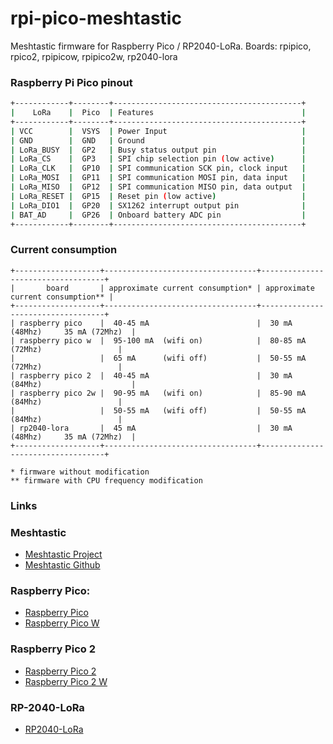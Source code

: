 # rpi-pico-meshtastic
Meshtastic firmware for Raspberry Pico / RP2040-LoRa.
Boards: rpipico, rpico2, rpipicow, rpipico2w, rp2040-lora

### Raspberry Pi Pico pinout

```bash
+------------+--------+------------------------------------------+
|    LoRa    |  Pico  | Features                                 |
+------------+--------+------------------------------------------+
| VCC        |  VSYS  | Power Input                              |
| GND        |  GND   | Ground                                   |
| LoRa_BUSY  |  GP2   | Busy status output pin                   |
| LoRa_CS    |  GP3   | SPI chip selection pin (low active)      |
| LoRa_CLK   |  GP10  | SPI communication SCK pin, clock input   |
| LoRa_MOSI  |  GP11  | SPI communication MOSI pin, data input   |
| LoRa_MISO  |  GP12  | SPI communication MISO pin, data output  |
| LoRa_RESET |  GP15  | Reset pin (low active)                   |
| LoRa_DIO1  |  GP20  | SX1262 interrupt output pin              |
| BAT_AD     |  GP26  | Onboard battery ADC pin                  |
+------------+--------+------------------------------------------+
```

### Current consumption

```text
+-------------------+----------------------------------+-----------------------------------+
|       board       | approximate current consumption* | approximate current consumption** |
+-------------------+----------------------------------+-----------------------------------+
| raspberry pico    |  40-45 mA                        |  30 mA (48Mhz)     35 mA (72Mhz)  |
| raspberry pico w  |  95-100 mA  (wifi on)            |  80-85 mA (72Mhz)                 |
|                   |  65 mA      (wifi off)           |  50-55 mA (72Mhz)                 |
| raspberry pico 2  |  40-45 mA                        |  30 mA (84Mhz)                    |
| raspberry pico 2w |  90-95 mA   (wifi on)            |  85-90 mA (84Mhz)                 |
|                   |  50-55 mA   (wifi off)           |  50-55 mA (84Mhz)                 |
| rp2040-lora       |  45 mA                           |  30 mA (48Mhz)     35 mA (72Mhz)  |
+-------------------+----------------------------------+-----------------------------------+

* firmware without modification
** firmware with CPU frequency modification
```

### Links

### Meshtastic

- [Meshtastic Project](https://meshtastic.org)
- [Meshtastic Github](https://github.com/meshtastic)

### Raspberry Pico:

- [Raspberry Pico](https://datasheets.raspberrypi.com/pico/pico-datasheet.pdf)
- [Raspberry Pico W](https://datasheets.raspberrypi.com/picow/pico-w-datasheet.pdf)

### Raspberry Pico 2

- [Raspberry Pico 2](https://datasheets.raspberrypi.com/pico/pico-2-datasheet.pdf)
- [Raspberry Pico 2 W](https://datasheets.raspberrypi.com/picow/pico-2-w-datasheet.pdf)

### RP-2040-LoRa
- [RP2040-LoRa](https://www.waveshare.com/wiki/RP2040-LoRa)
